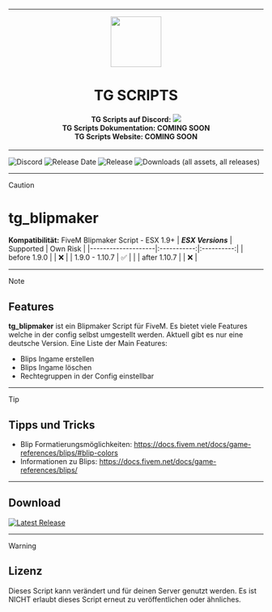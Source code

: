 <p align="center">
    <hr>
        <p align="center">
            <img src="https://cdn.discordapp.com/attachments/1138437086781902959/1254122906485788822/TG_Logo.png?ex=66d5f2f9&is=66d4a179&hm=c66cdc8f5cf5368dd670c22eb52b4b6d891726bf7f83b8334b59b1ea4f776190&" width="100" height="100"></img>
        </p>
    <h1 align="center">
    TG SCRIPTS
    </h1>
    <h4 align="center">
    <b>TG Scripts auf Discord: </b><a href="https://discord.gg/X2zxGxY6XY"><img src="https://discordapp.com/api/guilds/1101900001392721931/widget.png?style=shield"></img></a>
    <br/>
    <b>TG Scripts Dokumentation: </b>COMING SOON
    <br/>
    <b>TG Scripts Website: </b>COMING SOON
    </h4>
    <hr>
</p>

![Discord](https://img.shields.io/discord/1101900001392721931?label=Discord%20Server) 
![Release Date](https://img.shields.io/github/release-date/LetsTiger/tg_blipmaker?label=Last%20Release%20Date) 
![Release](https://img.shields.io/github/v/release/LetsTiger/tg_blipmaker?label=Last%20Release%20(Download%20below)) 
![Downloads (all assets, all releases)](https://img.shields.io/github/downloads/LetsTiger/tg_blipmaker/total?label=Downloads)

---
> [!CAUTION]
> # tg_blipmaker
> **Kompatibilität:** FiveM Blipmaker Script - ESX 1.9+
> | **_ESX Versions_** | Supported | Own Risk |
> |--------------------|:-----------:|:----------:|
> | before 1.9.0       |           |     ❌    |
> | 1.9.0 - 1.10.7     |     ✅   |            |
> | after 1.10.7       |           |     ❌    |

<hr>

> [!NOTE]
> ## Features
> **tg_blipmaker** ist ein Blipmaker Script für FiveM. Es bietet viele Features welche in der config selbst umgestellt werden. Aktuell gibt es nur eine deutsche Version.
> Eine Liste der Main Features:
>
> - Blips Ingame erstellen
> - Blips Ingame löschen
> - Rechtegruppen in der Config einstellbar

<hr>

> [!TIP]
> ## Tipps und Tricks
> - Blip Formatierungsmöglichkeiten: https://docs.fivem.net/docs/game-references/blips/#blip-colors
> - Informationen zu Blips: https://docs.fivem.net/docs/game-references/blips/

<hr>

## Download
[![Latest Release](https://img.shields.io/github/v/release/LetsTiger/tg_blipmaker?label=latest)](https://github.com/LetsTiger/tg_blipmaker/releases/latest)

<hr>

> [!WARNING]
> ## Lizenz
> Dieses Script kann verändert und für deinen Server genutzt werden. Es ist NICHT erlaubt dieses Script erneut zu veröffentlichen oder ähnliches.
